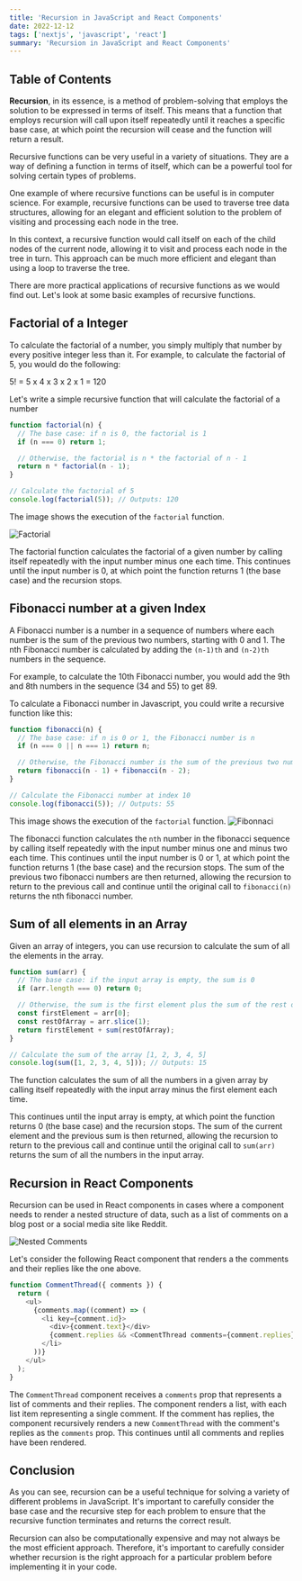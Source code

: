 ```yaml
---
title: 'Recursion in JavaScript and React Components'
date: 2022-12-12
tags: ['nextjs', 'javascript', 'react']
summary: 'Recursion in JavaScript and React Components'
---
```


## Table of Contents

<TOCInline toc={props.toc} exclude="Table of Contents" />

**Recursion**, in its essence, is a method of problem-solving that employs the solution to be expressed in terms of itself. This means that a function that employs recursion will call upon itself repeatedly until it reaches a specific base case, at which point the recursion will cease and the function will return a result.

Recursive functions can be very useful in a variety of situations. They are a way of defining a function in terms of itself, which can be a powerful tool for solving certain types of problems.

One example of where recursive functions can be useful is in computer science. For example, recursive functions can be used to traverse tree data structures, allowing for an elegant and efficient solution to the problem of visiting and processing each node in the tree.

In this context, a recursive function would call itself on each of the child nodes of the current node, allowing it to visit and process each node in the tree in turn. This approach can be much more efficient and elegant than using a loop to traverse the tree.

There are more practical applications of recursive functions as we would find out. Let's look at some basic examples of recursive functions.

## Factorial of a Integer

To calculate the factorial of a number, you simply multiply that number by every positive integer less than it. For example, to calculate the factorial of 5, you would do the following:

5! = 5 x 4 x 3 x 2 x 1 = 120

Let's write a simple recursive function that will calculate the factorial of a number

```js
function factorial(n) {
  // The base case: if n is 0, the factorial is 1
  if (n === 0) return 1;

  // Otherwise, the factorial is n * the factorial of n - 1
  return n * factorial(n - 1);
}

// Calculate the factorial of 5
console.log(factorial(5)); // Outputs: 120
```

The image shows the execution of the `factorial` function.

![Factorial](/static/factorial.png)

The factorial function calculates the factorial of a given number by calling itself repeatedly with the input number minus one each time. This continues until the input number is 0, at which point the function returns 1 (the base case) and the recursion stops.

## Fibonacci number at a given Index

A Fibonacci number is a number in a sequence of numbers where each number is the sum of the previous two numbers, starting with 0 and 1. The nth Fibonacci number is calculated by adding the `(n-1)th` and `(n-2)th` numbers in the sequence.

For example, to calculate the 10th Fibonacci number, you would add the 9th and 8th numbers in the sequence (34 and 55) to get 89.

To calculate a Fibonacci number in Javascript, you could write a recursive function like this:

```js
function fibonacci(n) {
  // The base case: if n is 0 or 1, the Fibonacci number is n
  if (n === 0 || n === 1) return n;

  // Otherwise, the Fibonacci number is the sum of the previous two numbers
  return fibonacci(n - 1) + fibonacci(n - 2);
}

// Calculate the Fibonacci number at index 10
console.log(fibonacci(5)); // Outputs: 55
```

This image shows the execution of the `factorial` function.
![Fibonnaci](/static/fibbonaci.webp)

The fibonacci function calculates the `nth` number in the fibonacci sequence by calling itself repeatedly with the input number minus one and minus two each time. This continues until the input number is 0 or 1, at which point the function returns 1 (the base case) and the recursion stops. The sum of the previous two fibonacci numbers are then returned, allowing the recursion to return to the previous call and continue until the original call to `fibonacci(n)` returns the nth fibonacci number.

## Sum of all elements in an Array

Given an array of integers, you can use recursion to calculate the sum of all the elements in the array.

```js
function sum(arr) {
  // The base case: if the input array is empty, the sum is 0
  if (arr.length === 0) return 0;

  // Otherwise, the sum is the first element plus the sum of the rest of the array
  const firstElement = arr[0];
  const restOfArray = arr.slice(1);
  return firstElement + sum(restOfArray);
}

// Calculate the sum of the array [1, 2, 3, 4, 5]
console.log(sum([1, 2, 3, 4, 5])); // Outputs: 15
```

The function calculates the sum of all the numbers in a given array by calling itself repeatedly with the input array minus the first element each time.

This continues until the input array is empty, at which point the function returns 0 (the base case) and the recursion stops. The sum of the current element and the previous sum is then returned, allowing the recursion to return to the previous call and continue until the original call to `sum(arr)` returns the sum of all the numbers in the input array.

## Recursion in React Components

Recursion can be used in React components in cases where a component needs to render a nested structure of data, such as a list of comments on a blog post or a social media site like Reddit.

![Nested Comments](/static/nested-comments-final.png)

Let's consider the following React component that renders a the comments and their replies like the one above.

```js
function CommentThread({ comments }) {
  return (
    <ul>
      {comments.map((comment) => (
        <li key={comment.id}>
          <div>{comment.text}</div>
          {comment.replies && <CommentThread comments={comment.replies} />}
        </li>
      ))}
    </ul>
  );
}
```

The `CommentThread` component receives a `comments` prop that represents a list of comments and their replies. The component renders a list, with each list item representing a single comment. If the comment has replies, the component recursively renders a new `CommentThread` with the comment's replies as the `comments` prop. This continues until all comments and replies have been rendered.

## Conclusion

As you can see, recursion can be a useful technique for solving a variety of different problems in JavaScript. It's important to carefully consider the base case and the recursive step for each problem to ensure that the recursive function terminates and returns the correct result.

Recursion can also be computationally expensive and may not always be the most efficient approach. Therefore, it's important to carefully consider whether recursion is the right approach for a particular problem before implementing it in your code.
